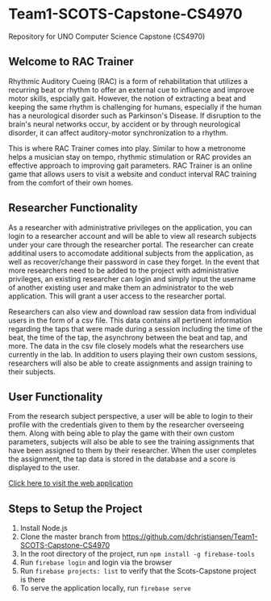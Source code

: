 # Team1-SCOTS-Capstone-CS4970
Repository for UNO Computer Science Capstone (CS4970)

## Welcome to RAC Trainer

Rhythmic Auditory Cueing (RAC) is a form of rehabilitation that utilizes a recurring beat or rhythm to offer an external cue to influence and improve motor skills, espcially gait. However, the notion of extracting a beat and keeping the same rhythm is challenging for humans, especially if the human has a neurological disorder such as Parkinson's Disease. If disruption to the brain's neural networks occur, by accident or by through neurological disorder, it can affect auditory-motor synchronization to a rhythm. 

This is where RAC Trainer comes into play. Similar to how a metronome helps a musician stay on tempo, rhythmic stimulation or RAC provides an effective approach to improving gait parameters. RAC Trainer is an online game that allows users to visit a website and conduct interval RAC training from the comfort of their own homes.

## Researcher Functionality

As a researcher with administrative privileges on the application, you can login to a researcher account and will be able to view all research subjects under your care through the researcher portal. The researcher can create additinal users to accomodate additional subjects from the application, as well as recover/change their password in case they forget. In the event that more researchers need to be added to the project with administrative privileges, an existing researcher can login and simply input the username of another existing user and make them an administrator to the web application. This will grant a user access to the researcher portal.

Researchers can also view and download raw session data from individual users in the form of a csv file. This data contains all pertinent information regarding the taps that were made during a session including the time of the beat, the time of the tap, the asynchrony between the beat and tap, and more. The data in the csv file closely models what the researchers use currently in the lab. In addition to users playing their own custom sessions, researchers will also be able to create assignments and assign training to their subjects. 

## User Functionality

From the research subject perspective, a user will be able to login to their profile with the credentials given to them by the researcher overseeing them. Along with being able to play the game with their own custom parameters, subjects will also be able to see the training assignments that have been assigned to them by their researcher. When the user completes the assignment, the tap data is stored in the database and a score is displayed to the user.


[Click here to visit the web application](https://ractrainer.firebaseapp.com/)

## Steps to Setup the Project
1. Install Node.js
2. Clone the master branch from https://github.com/dchristiansen/Team1-SCOTS-Capstone-CS4970
3. In the root directory of the project, run `npm install -g firebase-tools`
4. Run `firebase login` and login via the browser
5. Run `firebase projects: list` to verify that the Scots-Capstone project is there
6. To serve the application locally, run `firebase serve`